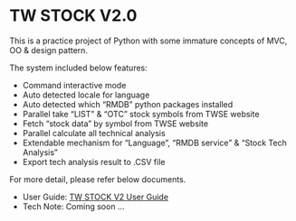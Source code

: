 # TW STOCK V2.0
This is a practice project of Python with some immature concepts of MVC, OO & design pattern.

The system included below features:
- Command interactive mode
- Auto detected locale for language
- Auto detected which “RMDB” python packages installed
- Parallel take “LIST” & “OTC” stock symbols from TWSE website
- Fetch “stock data” by symbol from TWSE website
- Parallel calculate all technical analysis
- Extendable mechanism for “Language”, “RMDB service” & “Stock Tech Analysis”
- Export tech analysis result to .CSV file

For more detail, please refer below documents.
- User Guide: [TW STOCK V2 User Guide](https://github.com/minghsu/tw_stock_v2/blob/master/doc/TW_STOCK_V2%20_User_Guide.pdf)
- Tech Note: Coming soon ...
